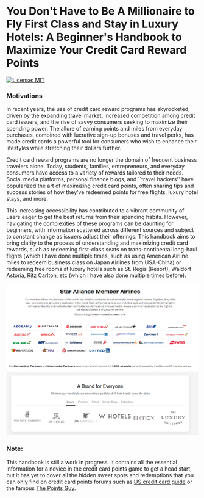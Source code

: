 # You Don't Have to Be A Millionaire to Fly First Class and Stay in Luxury Hotels: A Beginner's Handbook to Maximize Your Credit Card Reward Points
 [![License:
 MIT](https://img.shields.io/badge/License-MIT-yellow.svg)](https://opensource.org/licenses/MIT)
### Motivations
In recent years, the use of credit card reward programs has skyrocketed, driven by the expanding travel market, increased competition among credit card issuers, and the rise of savvy consumers seeking to maximize their spending power. The allure of earning points and miles from everyday purchases, combined with lucrative sign-up bonuses and travel perks, has made credit cards a powerful tool for consumers who wish to enhance their lifestyles while stretching their dollars further.

Credit card reward programs are no longer the domain of frequent business travelers alone. Today, students, families, entrepreneurs, and everyday consumers have access to a variety of rewards tailored to their needs. Social media platforms, personal finance blogs, and ``travel hackers'' have popularized the art of maximizing credit card points, often sharing tips and success stories of how they’ve redeemed points for free flights, luxury hotel stays, and more.

This increasing accessibility has contributed to a vibrant community of users eager to get the best returns from their spending habits. However, navigating the complexities of these programs can be daunting for beginners, with information scattered across different sources and subject to constant change as issuers adjust their offerings. This handbook aims to bring clarity to the process of understanding and maximizing credit card rewards, such as redeeming first-class seats on trans-continental long-haul flights (which I have done multiple times, such as using American Airline miles to redeem business class on Japan Airlines from USA-China) or redeeming free rooms at luxury hotels such as St. Regis (Resort), Waldorf Astoria, Ritz Carlton, etc (which I have also done multiple times before).

![Star Alliance](star_alliance.png)
![Marriot Bonvoy](marriot.png)
### Note:
This handbook is still a work in progress. It contains all the essential information for a novice in the credit card points game to get a head start, but it has yet to cover all the hidden sweet spots and redemptions that you can only find on credit card points forums such as [US credit card guide](https://www.uscreditcardguide.com/en/) or the famous [The Points Guy](https://thepointsguy.com/). 

